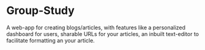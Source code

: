 # Group-Study

A web-app for creating blogs/articles, with features like a personalized dashboard for users, sharable URLs for your articles, an inbuilt text-editor to facilitate formatting an
your article.

